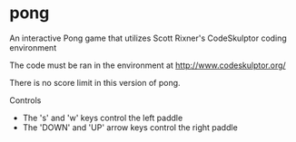 # pong
An interactive Pong game that utilizes Scott Rixner's CodeSkulptor coding environment

The code must be ran in the environment at http://www.codeskulptor.org/

There is no score limit in this version of pong.

Controls
* The 's' and 'w' keys control the left paddle
* The 'DOWN' and 'UP' arrow keys control the right paddle
